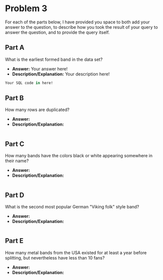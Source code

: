 # Problem 3

For each of the parts below, I have provided you space to both add your answer to the question,
to describe how you took the result of your query to answer the question, and to provide the
query itself.


## Part A
What is the earliest formed band in the data set?
 - **Answer:** Your answer here!
 - **Description/Explanation:** Your description here!
```sql
Your SQL code in here!
```

## Part B
How many rows are duplicated?
 - **Answer:**
 - **Description/Explanation:**
```sql

```

## Part C
How many bands have the colors black or white appearing somewhere in their name?
 - **Answer:**
 - **Description/Explanation:**
```sql

```

## Part D
What is the second most popular German "Viking folk" style band?
 - **Answer:**
 - **Description/Explanation:**
```sql

```

## Part E
How many metal bands from the USA existed for at least a year before splitting, but nevertheless have less than 10 fans?
 - **Answer:**
 - **Description/Explanation:**
```sql

```
